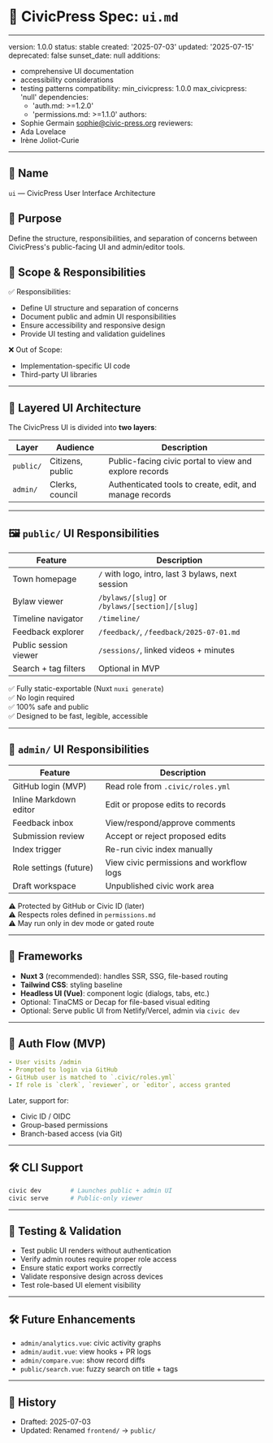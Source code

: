 # 🎨 CivicPress Spec: `ui.md`

---
version: 1.0.0
status: stable
created: '2025-07-03'
updated: '2025-07-15'
deprecated: false
sunset_date: null
additions:

- comprehensive UI documentation
- accessibility considerations
- testing patterns
compatibility:
  min_civicpress: 1.0.0
  max_civicpress: 'null'
  dependencies:
  - 'auth.md: >=1.2.0'
  - 'permissions.md: >=1.1.0'
authors:
- Sophie Germain <sophie@civic-press.org>
reviewers:
- Ada Lovelace
- Irène Joliot-Curie

---

## 📛 Name

`ui` — CivicPress User Interface Architecture

## 🎯 Purpose

Define the structure, responsibilities, and separation of concerns between
CivicPress's public-facing UI and admin/editor tools.

## 🧩 Scope & Responsibilities

✅ Responsibilities:

- Define UI structure and separation of concerns
- Document public and admin UI responsibilities
- Ensure accessibility and responsive design
- Provide UI testing and validation guidelines

❌ Out of Scope:

- Implementation-specific UI code
- Third-party UI libraries

---

## 🧩 Layered UI Architecture

The CivicPress UI is divided into **two layers**:

| Layer     | Audience         | Description                                             |
| --------- | ---------------- | ------------------------------------------------------- |
| `public/` | Citizens, public | Public-facing civic portal to view and explore records  |
| `admin/`  | Clerks, council  | Authenticated tools to create, edit, and manage records |

---

## 🖼️ `public/` UI Responsibilities

| Feature               | Description                                       |
| --------------------- | ------------------------------------------------- |
| Town homepage         | `/` with logo, intro, last 3 bylaws, next session |
| Bylaw viewer          | `/bylaws/[slug]` or `/bylaws/[section]/[slug]`    |
| Timeline navigator    | `/timeline/`                                      |
| Feedback explorer     | `/feedback/`, `/feedback/2025-07-01.md`           |
| Public session viewer | `/sessions/`, linked videos + minutes             |
| Search + tag filters  | Optional in MVP                                   |

✅ Fully static-exportable (Nuxt `nuxi generate`)  
✅ No login required  
✅ 100% safe and public  
✅ Designed to be fast, legible, accessible

---

## 🔐 `admin/` UI Responsibilities

| Feature                | Description                              |
| ---------------------- | ---------------------------------------- |
| GitHub login (MVP)     | Read role from `.civic/roles.yml`        |
| Inline Markdown editor | Edit or propose edits to records         |
| Feedback inbox         | View/respond/approve comments            |
| Submission review      | Accept or reject proposed edits          |
| Index trigger          | Re-run civic index manually              |
| Role settings (future) | View civic permissions and workflow logs |
| Draft workspace        | Unpublished civic work area              |

⚠️ Protected by GitHub or Civic ID (later)  
⚠️ Respects roles defined in `permissions.md`  
⚠️ May run only in dev mode or gated route

---

## 🧱 Frameworks

- **Nuxt 3** (recommended): handles SSR, SSG, file-based routing
- **Tailwind CSS**: styling baseline
- **Headless UI (Vue)**: component logic (dialogs, tabs, etc.)
- Optional: TinaCMS or Decap for file-based visual editing
- Optional: Serve public UI from Netlify/Vercel, admin via `civic dev`

---

## 🔐 Auth Flow (MVP)

```yaml
- User visits /admin
- Prompted to login via GitHub
- GitHub user is matched to `.civic/roles.yml`
- If role is `clerk`, `reviewer`, or `editor`, access granted
```

Later, support for:

- Civic ID / OIDC
- Group-based permissions
- Branch-based access (via Git)

---

## 🛠️ CLI Support

```bash
civic dev        # Launches public + admin UI
civic serve      # Public-only viewer
```

---

## 🧪 Testing & Validation

- Test public UI renders without authentication
- Verify admin routes require proper role access
- Ensure static export works correctly
- Validate responsive design across devices
- Test role-based UI element visibility

---

## 🛠️ Future Enhancements

- `admin/analytics.vue`: civic activity graphs
- `admin/audit.vue`: view hooks + PR logs
- `admin/compare.vue`: show record diffs
- `public/search.vue`: fuzzy search on title + tags

---

## 📅 History

- Drafted: 2025-07-03
- Updated: Renamed `frontend/` → `public/`
